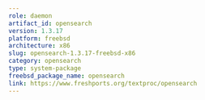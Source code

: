 ```yaml
---
role: daemon
artifact_id: opensearch
version: 1.3.17
platform: freebsd
architecture: x86
slug: opensearch-1.3.17-freebsd-x86
category: opensearch
type: system-package
freebsd_package_name: opensearch
link: https://www.freshports.org/textproc/opensearch
---
```

